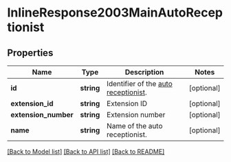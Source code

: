 # InlineResponse2003MainAutoReceptionist

## Properties
Name | Type | Description | Notes
------------ | ------------- | ------------- | -------------
**id** | **string** | Identifier of the [auto receptionist](https://support.zoom.us/hc/en-us/articles/360021121312-Managing-Auto-Receptionists-and-Interactive-Voice-Response-IVR-). | [optional] 
**extension_id** | **string** | Extension ID | [optional] 
**extension_number** | **string** | Extension number | [optional] 
**name** | **string** | Name of the auto receptionist. | [optional] 

[[Back to Model list]](../README.md#documentation-for-models) [[Back to API list]](../README.md#documentation-for-api-endpoints) [[Back to README]](../README.md)


